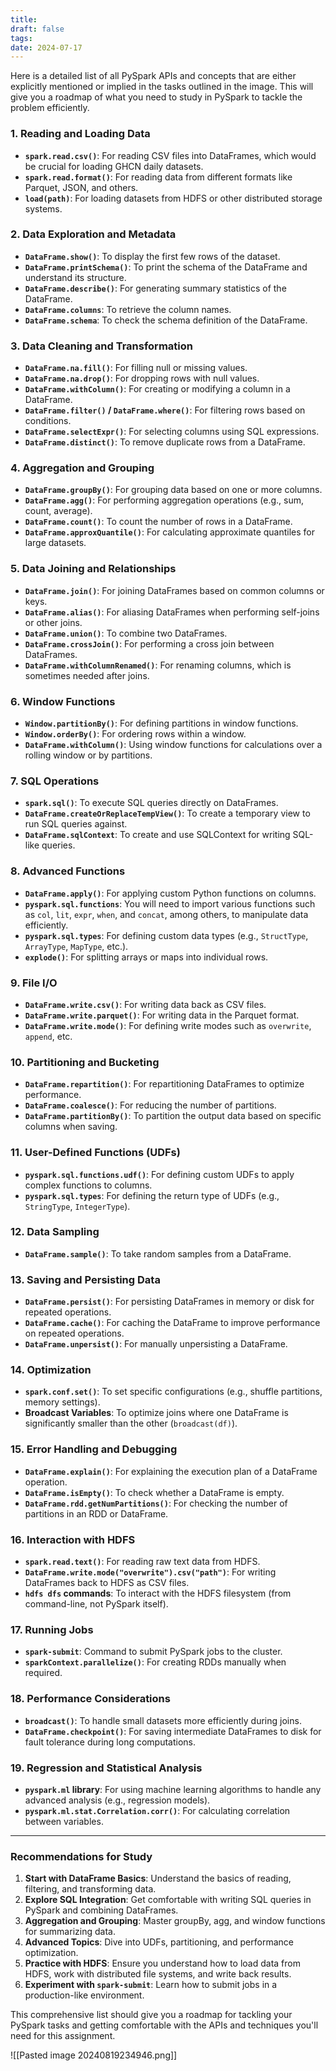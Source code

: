 ```yaml
---
title: 
draft: false
tags: 
date: 2024-07-17
---
```

Here is a detailed list of all PySpark APIs and concepts that are either explicitly mentioned or implied in the tasks outlined in the image. This will give you a roadmap of what you need to study in PySpark to tackle the problem efficiently.

### 1. **Reading and Loading Data**
   - **`spark.read.csv()`**: For reading CSV files into DataFrames, which would be crucial for loading GHCN daily datasets.
   - **`spark.read.format()`**: For reading data from different formats like Parquet, JSON, and others.
   - **`load(path)`**: For loading datasets from HDFS or other distributed storage systems.

### 2. **Data Exploration and Metadata**
   - **`DataFrame.show()`**: To display the first few rows of the dataset.
   - **`DataFrame.printSchema()`**: To print the schema of the DataFrame and understand its structure.
   - **`DataFrame.describe()`**: For generating summary statistics of the DataFrame.
   - **`DataFrame.columns`**: To retrieve the column names.
   - **`DataFrame.schema`**: To check the schema definition of the DataFrame.

### 3. **Data Cleaning and Transformation**
   - **`DataFrame.na.fill()`**: For filling null or missing values.
   - **`DataFrame.na.drop()`**: For dropping rows with null values.
   - **`DataFrame.withColumn()`**: For creating or modifying a column in a DataFrame.
   - **`DataFrame.filter()` / `DataFrame.where()`**: For filtering rows based on conditions.
   - **`DataFrame.selectExpr()`**: For selecting columns using SQL expressions.
   - **`DataFrame.distinct()`**: To remove duplicate rows from a DataFrame.

### 4. **Aggregation and Grouping**
   - **`DataFrame.groupBy()`**: For grouping data based on one or more columns.
   - **`DataFrame.agg()`**: For performing aggregation operations (e.g., sum, count, average).
   - **`DataFrame.count()`**: To count the number of rows in a DataFrame.
   - **`DataFrame.approxQuantile()`**: For calculating approximate quantiles for large datasets.

### 5. **Data Joining and Relationships**
   - **`DataFrame.join()`**: For joining DataFrames based on common columns or keys.
   - **`DataFrame.alias()`**: For aliasing DataFrames when performing self-joins or other joins.
   - **`DataFrame.union()`**: To combine two DataFrames.
   - **`DataFrame.crossJoin()`**: For performing a cross join between DataFrames.
   - **`DataFrame.withColumnRenamed()`**: For renaming columns, which is sometimes needed after joins.

### 6. **Window Functions**
   - **`Window.partitionBy()`**: For defining partitions in window functions.
   - **`Window.orderBy()`**: For ordering rows within a window.
   - **`DataFrame.withColumn()`**: Using window functions for calculations over a rolling window or by partitions.

### 7. **SQL Operations**
   - **`spark.sql()`**: To execute SQL queries directly on DataFrames.
   - **`DataFrame.createOrReplaceTempView()`**: To create a temporary view to run SQL queries against.
   - **`DataFrame.sqlContext`**: To create and use SQLContext for writing SQL-like queries.

### 8. **Advanced Functions**
   - **`DataFrame.apply()`**: For applying custom Python functions on columns.
   - **`pyspark.sql.functions`**: You will need to import various functions such as `col`, `lit`, `expr`, `when`, and `concat`, among others, to manipulate data efficiently.
   - **`pyspark.sql.types`**: For defining custom data types (e.g., `StructType`, `ArrayType`, `MapType`, etc.).
   - **`explode()`**: For splitting arrays or maps into individual rows.

### 9. **File I/O**
   - **`DataFrame.write.csv()`**: For writing data back as CSV files.
   - **`DataFrame.write.parquet()`**: For writing data in the Parquet format.
   - **`DataFrame.write.mode()`**: For defining write modes such as `overwrite`, `append`, etc.

### 10. **Partitioning and Bucketing**
   - **`DataFrame.repartition()`**: For repartitioning DataFrames to optimize performance.
   - **`DataFrame.coalesce()`**: For reducing the number of partitions.
   - **`DataFrame.partitionBy()`**: To partition the output data based on specific columns when saving.

### 11. **User-Defined Functions (UDFs)**
   - **`pyspark.sql.functions.udf()`**: For defining custom UDFs to apply complex functions to columns.
   - **`pyspark.sql.types`**: For defining the return type of UDFs (e.g., `StringType`, `IntegerType`).

### 12. **Data Sampling**
   - **`DataFrame.sample()`**: To take random samples from a DataFrame.

### 13. **Saving and Persisting Data**
   - **`DataFrame.persist()`**: For persisting DataFrames in memory or disk for repeated operations.
   - **`DataFrame.cache()`**: For caching the DataFrame to improve performance on repeated operations.
   - **`DataFrame.unpersist()`**: For manually unpersisting a DataFrame.

### 14. **Optimization**
   - **`spark.conf.set()`**: To set specific configurations (e.g., shuffle partitions, memory settings).
   - **Broadcast Variables**: To optimize joins where one DataFrame is significantly smaller than the other (`broadcast(df)`).

### 15. **Error Handling and Debugging**
   - **`DataFrame.explain()`**: For explaining the execution plan of a DataFrame operation.
   - **`DataFrame.isEmpty()`**: To check whether a DataFrame is empty.
   - **`DataFrame.rdd.getNumPartitions()`**: For checking the number of partitions in an RDD or DataFrame.

### 16. **Interaction with HDFS**
   - **`spark.read.text()`**: For reading raw text data from HDFS.
   - **`DataFrame.write.mode("overwrite").csv("path")`**: For writing DataFrames back to HDFS as CSV files.
   - **`hdfs dfs` commands**: To interact with the HDFS filesystem (from command-line, not PySpark itself).

### 17. **Running Jobs**
   - **`spark-submit`**: Command to submit PySpark jobs to the cluster.
   - **`sparkContext.parallelize()`**: For creating RDDs manually when required.

### 18. **Performance Considerations**
   - **`broadcast()`**: To handle small datasets more efficiently during joins.
   - **`DataFrame.checkpoint()`**: For saving intermediate DataFrames to disk for fault tolerance during long computations.

### 19. **Regression and Statistical Analysis**
   - **`pyspark.ml` library**: For using machine learning algorithms to handle any advanced analysis (e.g., regression models).
   - **`pyspark.ml.stat.Correlation.corr()`**: For calculating correlation between variables.

---

### Recommendations for Study

1. **Start with DataFrame Basics**: Understand the basics of reading, filtering, and transforming data.
2. **Explore SQL Integration**: Get comfortable with writing SQL queries in PySpark and combining DataFrames.
3. **Aggregation and Grouping**: Master groupBy, agg, and window functions for summarizing data.
4. **Advanced Topics**: Dive into UDFs, partitioning, and performance optimization.
5. **Practice with HDFS**: Ensure you understand how to load data from HDFS, work with distributed file systems, and write back results.
6. **Experiment with `spark-submit`**: Learn how to submit jobs in a production-like environment.

This comprehensive list should give you a roadmap for tackling your PySpark tasks and getting comfortable with the APIs and techniques you'll need for this assignment.

![[Pasted image 20240819234946.png]]